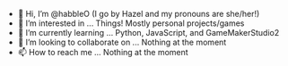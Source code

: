 - 👋 Hi, I’m @habbleO (I go by Hazel and my pronouns are she/her!)
- 👀 I’m interested in ... Things! Mostly personal projects/games
- 🌱 I’m currently learning ... Python, JavaScript, and GameMakerStudio2
- 💞️ I’m looking to collaborate on ... Nothing at the moment
- 📫 How to reach me ... Nothing at the moment

<!---
habbleO/habbleO is a ✨ special ✨ repository because its `README.md` (this file) appears on your GitHub profile.
You can click the Preview link to take a look at your changes.
--->

